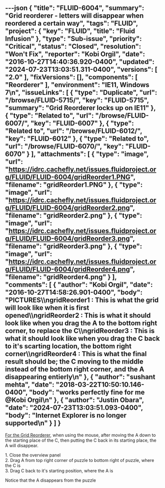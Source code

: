 ---json
{
  "title": "FLUID-6004",
  "summary": "Grid reorderer - letters will disappear when reordered a certain way",
  "tags": "FLUID",
  "project": {
    "key": "FLUID",
    "title": "Fluid Infusion"
  },
  "type": "Sub-issue",
  "priority": "Critical",
  "status": "Closed",
  "resolution": "Won't Fix",
  "reporter": "Kobi Orgil",
  "date": "2016-10-27T14:40:36.920-0400",
  "updated": "2024-07-23T13:03:51.311-0400",
  "versions": [
    "2.0"
  ],
  "fixVersions": [],
  "components": [
    "Reorderer"
  ],
  "environment": "IE11, Windows 7\n",
  "issueLinks": [
    {
      "type": "Duplicate",
      "url": "/browse/FLUID-5715/",
      "key": "FLUID-5715",
      "summary": "Grid Reorderer locks up on IE11"
    },
    {
      "type": "Related to",
      "url": "/browse/FLUID-6007/",
      "key": "FLUID-6007"
    },
    {
      "type": "Related to",
      "url": "/browse/FLUID-6012/",
      "key": "FLUID-6012"
    },
    {
      "type": "Related to",
      "url": "/browse/FLUID-6070/",
      "key": "FLUID-6070"
    }
  ],
  "attachments": [
    {
      "type": "image",
      "url": "https://idrc.cachefly.net/issues.fluidproject.org/FLUID/FLUID-6004/gridReorder1.PNG",
      "filename": "gridReorder1.PNG"
    },
    {
      "type": "image",
      "url": "https://idrc.cachefly.net/issues.fluidproject.org/FLUID/FLUID-6004/gridReorder2.png",
      "filename": "gridReorder2.png"
    },
    {
      "type": "image",
      "url": "https://idrc.cachefly.net/issues.fluidproject.org/FLUID/FLUID-6004/gridReorder3.png",
      "filename": "gridReorder3.png"
    },
    {
      "type": "image",
      "url": "https://idrc.cachefly.net/issues.fluidproject.org/FLUID/FLUID-6004/gridReorder4.png",
      "filename": "gridReorder4.png"
    }
  ],
  "comments": [
    {
      "author": "Kobi Orgil",
      "date": "2016-10-27T14:58:26.901-0400",
      "body": "PICTURES\\\ngridReorder1 : This is what the grid will look like when it is first opened\\\ngridReorder2 : This is what it should look like when you drag the A to the bottom right corner, to replace the C\\\ngridReorder3 : This is what it should look like when you drag the C back to it's scarting location, the bottom right corner\\\ngridReorder4 : This is what the final result should be; the C moving to the middle instead of the bottom right corner, and the A disappearing entierly\n"
    },
    {
      "author": "sushant mehta",
      "date": "2018-03-22T10:50:10.146-0400",
      "body": "works perfectly fine for me @Kobi Orgil\n"
    },
    {
      "author": "Justin Obara",
      "date": "2024-07-23T13:03:51.093-0400",
      "body": "Internet Explorer is no longer supported\n"
    }
  ]
}
---
[For the Grid Reorderer](http://build.fluidproject.org/infusion/demos/reorderer/gridReorderer/), when using the mouse, after moving the A down to the starting place of the C, then putting the C back in its starting place, the A will disappear.

1\. Close the overview panel\
2\. Drag A from top right corner of puzzle to bottom right of puzzle, where the C is\
3\. Drag C back to it's starting position, where the A is

Notice that the A disappears from the puzzle

        